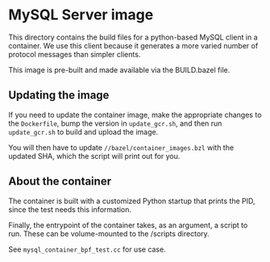 # MySQL Server image

This directory contains the build files for a python-based MySQL client in a container.
We use this client because it generates a more varied number of protocol messages than simpler clients.

This image is pre-built and made available via the BUILD.bazel file.

## Updating the image

If you need to update the container image, make the appropriate changes to the `Dockerfile`, bump the version in `update_gcr.sh`, and then run `update_gcr.sh` to build and upload the image.

You will then have to update `//bazel/container_images.bzl` with the updated SHA, which the script will print out for you.

## About the container

The container is built with a customized Python startup that prints the PID, since the test needs this information.

Finally, the entrypoint of the container takes, as an argument, a script to run. These can be volume-mounted to the /scripts directory.

See `mysql_container_bpf_test.cc` for use case.
